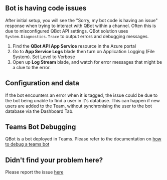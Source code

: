 ## Bot is having code issues
After initial setup, you will see the "Sorry, my bot code is having an issue" response when trying to interact with QBot within a channel.
Often this is due to misconfigured QBot API settings. QBot solution uses `System.Diagnostics.Trace` to output errors and debugging messages.

1. Find the **QBot API App Service** resource in the Azure portal
2. Go to **App Service Logs** blade then turn on Application Logging (File System). Set Level to Verbose
3. Open up **Log Stream** blade, and watch for error messages that might be a clue to the error.

## Configuration and data
If the bot encounters an error when it is tagged, the issue could be due to the bot being unable to find a user in it's database. This can happen if new users are added to the Team, without synchronising the user to the bot database via the Dashboard Tab.

## Teams Bot Debugging
QBot is a bot deployed in Teams. Please refer to the documentation on [how to debug a teams bot](https://docs.microsoft.com/en-us/microsoftteams/platform/bots/how-to/debug/locally-with-an-ide)

## Didn't find your problem here?
Please report the issue [here](https://github.com/unsw-edu-au/QBot/issues/new)
